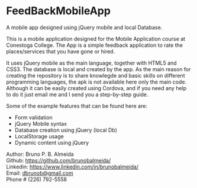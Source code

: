 # FeedBackMobileApp
A mobile app designed using jQuery mobile and local Database. 

This is a mobile application designed for the Mobile Application course at Conestoga College. 
The App is a simple feedback application to rate the places/services that you have gone or hired. 

It uses jQuery mobile as the main language, together with HTML5 and CSS3. The database is local and created by the app. 
As the main reason for creating the repository is to share knowlegde and basic skills on different programming languages, the apk is not available here only the main code. Although it can be easily created using Cordova, and if you need any help to do it just email me and I send you a step-by-step guide. 

Some of the example features that can be found here are: 
* Form validation
* jQuery Mobile syntax 
* Database creation using jQuery (local Db)
* LocalStorage usage
* Dynamic content using jQuery   

Author: Bruno P. B. Almeida  
Github: https://github.com/brunobalmeida/  
Linkedin: https://www.linkedin.com/in/brunobalmeida/  
Email: dbrunob@gmail.com  
Phone # (226) 792-5558
